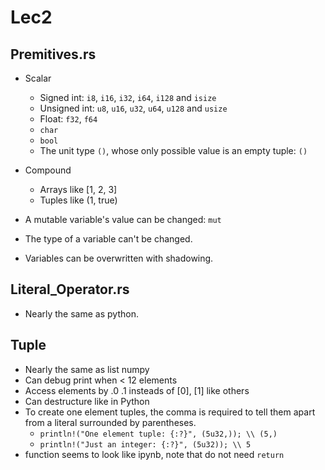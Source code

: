 # Lec2
## Premitives.rs
+ Scalar 
    + Signed int: `i8`, `i16`, `i32`, `i64`, `i128` and `isize`
    + Unsigned int: `u8`, `u16`, `u32`, `u64`, `u128` and `usize`
    + Float: `f32`, `f64`
    + `char`
    + `bool`
    + The unit type `()`, whose only possible value is an empty tuple: `()`
+ Compound
    + Arrays like [1, 2, 3]
    + Tuples like (1, true)

+ A mutable variable's value can be changed: `mut`
+ The type of a variable can't be changed.
+ Variables can be overwritten with shadowing.

## Literal_Operator.rs
+ Nearly the same as python. 

## Tuple
+ Nearly the same as list numpy
+ Can debug print when < 12 elements
+ Access elements by .0 .1 insteads of [0], [1] like others
+ Can destructure like in Python
+ To create one element tuples, the comma is required to tell them apart from a literal surrounded by parentheses. 
    + `println!("One element tuple: {:?}", (5u32,)); \\ (5,)`
    + `println!("Just an integer: {:?}", (5u32)); \\ 5`
+ function seems to look like ipynb, note that do not need `return`

